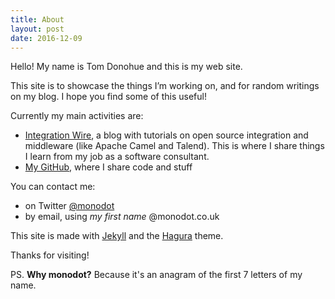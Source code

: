 ```yaml
---
title: About
layout: post
date: 2016-12-09
---
```

Hello! My name is Tom Donohue and this is my web site.

This site is to showcase the things I’m working on, and for random writings on my blog. I hope you find some of this useful!

Currently my main activities are:

- [Integration Wire](https://integrationwire.com), a blog with tutorials on open source integration and middleware (like Apache Camel and Talend). This is where I share things I learn from my job as a software consultant.
- [My GitHub](https://github.com/monodot), where I share code and stuff

You can contact me:

- on Twitter [@monodot](https://twitter.com/monodot)
- by email, using _my first name_ @monodot.co.uk

This site is made with [Jekyll](https://jekyllrb.com/) and the [Hagura](http://webjeda.com/hagura) theme.

Thanks for visiting!

PS. **Why monodot?** Because it's an anagram of the first 7 letters of my name.
